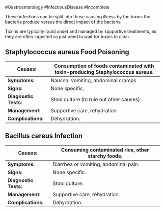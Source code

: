 #Gastroenterology #InfectiousDisease #Incomplete 

These infections can be split into those causing illness by the toxins the bacteria produce versus the direct impact of the bacteria

Toxins are typically rapid onset and managed by supportive treatments, as they are often ingested so just need to wait for toxins to clear.  

## **Staphylococcus aureus Food Poisoning**

| **Causes:**           | Consumption of foods contaminated with toxin-producing Staphylococcus aureus. |
| --------------------- | ----------------------------------------------------------------------------- |
| **Symptoms:**         | Nausea, vomiting, abdominal cramps.                                           |
| **Signs:**            | None specific.                                                                |
| **Diagnostic Tests:** | Stool culture (to rule out other causes).                                     |
| **Management:**       | Supportive care, rehydration.                                                 |
| **Complications:**    | Dehydration.                                                                  |

## **Bacillus cereus Infection**

| **Causes:**           | Consuming contaminated rice, other starchy foods. |
| --------------------- | ------------------------------------------------- |
| **Symptoms:**         | Diarrhea or vomiting, abdominal pain.             |
| **Signs:**            | None specific.                                    |
| **Diagnostic Tests:** | Stool culture.                                    |
| **Management:**       | Supportive care, rehydration.                     |
| **Complications:**    | Dehydration.                                      |

